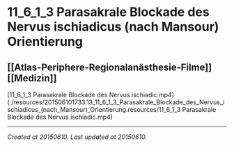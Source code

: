 # 11_6_1_3 Parasakrale Blockade des Nervus ischiadicus (nach Mansour) Orientierung
 [[Atlas-Periphere-Regionalanästhesie-Filme]] [[Medizin]] 
---



[11\_6\_1\_3 Parasakrale Blockade des Nervus ischiadic.mp4](./resources/201506101733.13_11_6_1_3_Parasakrale_Blockade_des_Nervus_ischiadicus_(nach_Mansour)_Orientierung.resources/11_6_1_3 Parasakrale Blockade des Nervus ischiadic.mp4)

---

_Created at 20150610._
_Last updated at 20150610._



